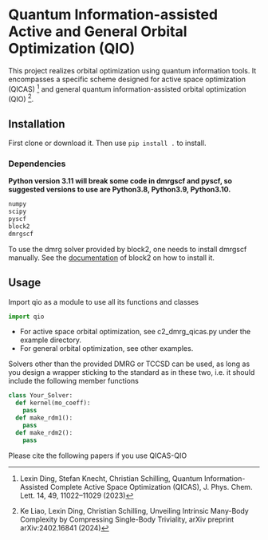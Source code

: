 # Quantum Information-assisted Active and General Orbital Optimization (QIO)

This project realizes orbital optimization using quantum information tools. It encompasses a specific scheme designed for active space optimization (QICAS) [^1] and general quantum information-assisted orbital optimization (QIO) [^2].

## Installation
First clone or download it. Then use 
```pip install .```
to install. 

### Dependencies
**Python version 3.11 will break some code in dmrgscf and pyscf, so suggested versions to use are Python3.8, Python3.9, Python3.10.**
```Python
numpy
scipy
pyscf
block2
dmrgscf
```

To use the dmrg solver provided by block2, one needs to install dmrgscf manually. See the [documentation](https://block2.readthedocs.io/en/latest/user/dmrg-scf.html) of block2 on how to install it.

## Usage
Import qio as a module to use all its functions and classes
```Python
import qio
```
- For active space orbital optimization, see c2_dmrg_qicas.py under the example directory.
- For general orbital optimization, see other examples.

Solvers other than the provided DMRG or TCCSD can be used, as long as you design a wrapper sticking to the standard as in these two, i.e. it should include the following member functions

```Python
class Your_Solver:
  def kernel(mo_coeff):
    pass
  def make_rdm1():
    pass
  def make_rdm2():
    pass
```


Please cite the following papers if you use QICAS-QIO 

[^1]: Lexin Ding, Stefan Knecht, Christian Schilling, Quantum Information-Assisted Complete Active Space Optimization (QICAS), J. Phys. Chem. Lett. 14, 49, 11022–11029 (2023)

[^2]: Ke Liao, Lexin Ding, Christian Schilling, Unveiling Intrinsic Many-Body Complexity by Compressing Single-Body Triviality, arXiv preprint arXiv:2402.16841 (2024)

  
